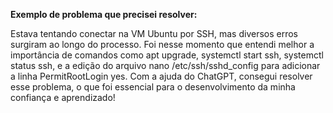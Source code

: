 <b>Exemplo de problema que precisei resolver:</b>

Estava tentando conectar na VM Ubuntu por SSH, mas diversos erros surgiram ao longo do processo. Foi nesse momento que entendi melhor a importância de comandos como apt upgrade, systemctl start ssh, systemctl status ssh, e a edição do arquivo nano /etc/ssh/sshd_config para adicionar a linha PermitRootLogin yes. Com a ajuda do ChatGPT, consegui resolver esse problema, o que foi essencial para o desenvolvimento da minha confiança e aprendizado!



